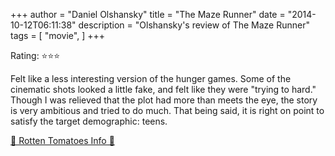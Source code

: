 +++
author = "Daniel Olshansky"
title = "The Maze Runner"
date = "2014-10-12T06:11:38"
description = "Olshansky's review of The Maze Runner"
tags = [
    "movie",
]
+++

Rating: ⭐⭐⭐

Felt like a less interesting version of the hunger games. Some of the cinematic shots looked a little fake, and felt like they were "trying to hard." Though I was relieved that the plot had more than meets the eye, the story is very ambitious and tried to do much. That being said, it is right on point to satisfy the target demographic: teens.

[🍅 Rotten Tomatoes Info 🍅](https://www.rottentomatoes.com//m/the_maze_runner)